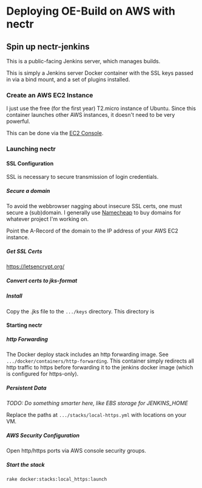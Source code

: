 # Deploying OE-Build on AWS with nectr

## Spin up nectr-jenkins

This is a public-facing Jenkins server, which manages builds.  

This is simply a Jenkins server Docker container with the SSL keys passed in via a bind mount, and a set of plugins installed.

### Create an AWS EC2 Instance

I just use the free (for the first year) T2.micro instance of Ubuntu.  Since this container launches other AWS instances, it doesn't need to be very powerful.

This can be done via the [EC2 Console](https://aws.amazon.com/console/).

### Launching nectr

#### SSL Configuration

SSL is necessary to secure transmission of login credentials.

##### Secure a domain

To avoid the webbrowser nagging about insecure SSL certs, one must secure a (sub)domain.  I generally use [Namecheap](https://www.namecheap.com/) to buy domains for whatever project I'm working on.

Point the A-Record of the domain to the IP address of your AWS EC2 instance.

##### Get SSL Certs

https://letsencrypt.org/

##### Convert certs to jks-format

##### Install

Copy the .jks file to the `.../keys` directory.  This directory is

#### Starting nectr

##### http Forwarding

The Docker deploy stack includes an http forwarding image.  See `.../docker/containers/http-forwarding`.  This container simply redirects all http traffic to https before forwarding it to the jenkins docker image (which is configured for https-only).

##### Persistent Data

*TODO: Do something smarter here, like EBS storage for JENKINS_HOME*

Replace the paths at `.../stacks/local-https.yml` with locations on your VM.

##### AWS Security Configuration

Open http/https ports via AWS console security groups.

##### Start the stack

`rake docker:stacks:local_https:launch`
